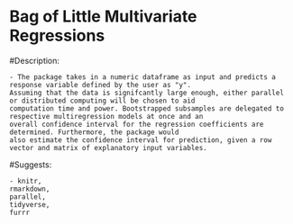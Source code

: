 # Bag of Little Multivariate Regressions

#Description: 
    
    - The package takes in a numeric dataframe as input and predicts a response variable defined by the user as "y".
    Assuming that the data is signifcantly large enough, either parallel or distributed computing will be chosen to aid 
    computation time and power. Bootstrapped subsamples are delegated to respective multiregression models at once and an 
    overall confidence interval for the regression coefficients are determined. Furthermore, the package would
    also estimate the confidence interval for prediction, given a row vector and matrix of explanatory input variables.

#Suggests: 

    - knitr,
    rmarkdown,
    parallel,
    tidyverse,
    furrr

